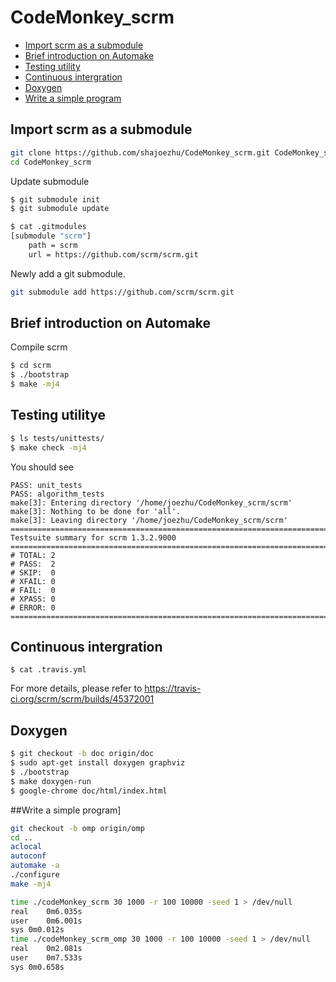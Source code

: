 # CodeMonkey_scrm

 - [Import scrm as a submodule](#submodule)
 - [Brief introduction on Automake](#automake)
 - [Testing utility](#unittest)
 - [Continuous intergration](#travis)
 - [Doxygen](#doxygen)
 - [Write a simple program](#scrm)

## Import scrm as a submodule<a name="submodule"></a>
```bash
git clone https://github.com/shajoezhu/CodeMonkey_scrm.git CodeMonkey_scrm
cd CodeMonkey_scrm
```
Update submodule
```bash
$ git submodule init
$ git submodule update
```
```bash
$ cat .gitmodules 
[submodule "scrm"]
	path = scrm
	url = https://github.com/scrm/scrm.git
```
Newly add a git submodule.
```bash
git submodule add https://github.com/scrm/scrm.git
```

## Brief introduction on Automake<a name="automake"></a>
Compile scrm
```bash
$ cd scrm
$ ./bootstrap
$ make -mj4
```

## Testing utilitye<a name="unittest"></a>
```bash
$ ls tests/unittests/
$ make check -mj4
```

You should see
```
PASS: unit_tests
PASS: algorithm_tests
make[3]: Entering directory '/home/joezhu/CodeMonkey_scrm/scrm'
make[3]: Nothing to be done for 'all'.
make[3]: Leaving directory '/home/joezhu/CodeMonkey_scrm/scrm'
============================================================================
Testsuite summary for scrm 1.3.2.9000
============================================================================
# TOTAL: 2
# PASS:  2
# SKIP:  0
# XFAIL: 0
# FAIL:  0
# XPASS: 0
# ERROR: 0
============================================================================
```

## Continuous intergration<a name="travis"></a>
```
$ cat .travis.yml
```
For more details, please refer to https://travis-ci.org/scrm/scrm/builds/45372001

## Doxygen<a name="doxygen"></a>
```bash
$ git checkout -b doc origin/doc
$ sudo apt-get install doxygen graphviz
$ ./bootstrap
$ make doxygen-run
$ google-chrome doc/html/index.html 
```

##Write a simple program]<a name="scrm"></a>
```bash
git checkout -b omp origin/omp
cd ..
aclocal
autoconf
automake -a
./configure
make -mj4

time ./codeMonkey_scrm 30 1000 -r 100 10000 -seed 1 > /dev/null
real	0m6.035s
user	0m6.001s
sys	0m0.012s
time ./codeMonkey_scrm_omp 30 1000 -r 100 10000 -seed 1 > /dev/null
real	0m2.081s
user	0m7.533s
sys	0m0.658s
```
